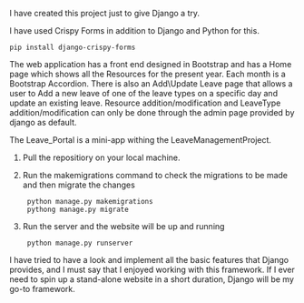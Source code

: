 I have created this project just to give Django a try.

I have used Crispy Forms in addition to Django and Python for this.

    pip install django-crispy-forms
    
The web application has a front end designed in Bootstrap and has a Home page which shows all the Resources for the present year. Each month is a Bootstrap Accordion. There is also an Add\Update Leave page that allows a user to Add a new leave of one of the leave types on a specific day and update an existing leave.
Resource addition/modification and LeaveType addition/modification can only be done through the admin page provided by django as default.

The Leave_Portal is a mini-app withing the LeaveManagementProject.

1. Pull the repositiory on your local machine.
2. Run the makemigrations command to check the migrations to be made and then migrate the changes
      
        python manage.py makemigrations
        pythong manage.py migrate
        
3. Run the server and the website will be up and running

        python manage.py runserver
      
I have tried to have a look and implement all the basic features that Django provides, and I must say that I enjoyed working with this framework. If I ever need to spin up a stand-alone website in a short duration, Django will be my go-to framework.
